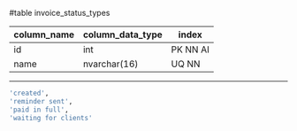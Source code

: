 #table invoice_status_types

| column_name | column_data_type | index    |
| ----------- | ---------------- | -------- |
| id          | int              | PK NN AI |
| name        | nvarchar(16)      | UQ NN         |

---
```sql
'created',
'reminder sent',
'paid in full',
'waiting for clients'
```